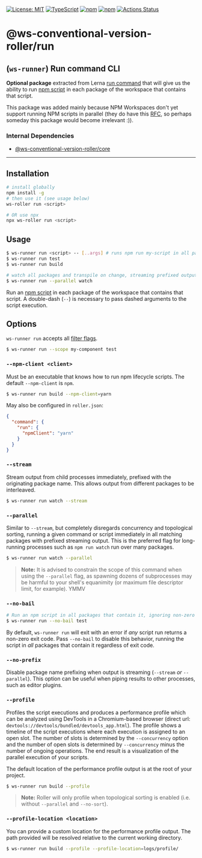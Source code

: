 [![License: MIT](https://img.shields.io/badge/License-MIT-yellow.svg)](https://opensource.org/licenses/MIT)
[![TypeScript](https://img.shields.io/badge/%3C%2F%3E-TypeScript-%230074c1.svg)](http://www.typescriptlang.org/)
[![npm](https://img.shields.io/npm/v/@ws-conventional-version-roller/run.svg?color=forest)](https://www.npmjs.com/package/@ws-conventional-version-roller/run)
[![npm](https://img.shields.io/npm/dy/@ws-conventional-version-roller/run?color=forest)](https://www.npmjs.com/package/@ws-conventional-version-roller/run)
[![Actions Status](https://github.com/ghiscoding/ws-conventional-version-roller/workflows/CI%20Build/badge.svg)](https://github.com/ghiscoding/ws-conventional-version-roller/actions)

# @ws-conventional-version-roller/run
## (`ws-runner`) Run command CLI

**Optional package** extracted from Lerna [run command](https://github.com/lerna/lerna/tree/main/commands/run) that will give us the ability to run [npm script](https://docs.npmjs.com/misc/scripts) in each package of the workspace that contains that script. 

This package was added mainly because NPM Workspaces don't yet support running NPM scripts in parallel (they do have this [RFC](https://github.com/npm/rfcs/issues/190), so perhaps someday this package would become irrelevant :)).

### Internal Dependencies
- [@ws-conventional-version-roller/core](https://github.com/ghiscoding/ws-conventional-version-roller/tree/main/packages/core)

---

## Installation 
```sh
# install globally
npm install -g
# then use it (see usage below)
ws-roller run <script>

# OR use npx
npx ws-roller run <script>
```

## Usage

```sh
$ ws-runner run <script> -- [..args] # runs npm run my-script in all packages that have it
$ ws-runner run test
$ ws-runner run build

# watch all packages and transpile on change, streaming prefixed output
$ ws-runner run --parallel watch
```

Run an [npm script](https://docs.npmjs.com/misc/scripts) in each package of the workspace that contains that script. A double-dash (`--`) is necessary to pass dashed arguments to the script execution.

## Options

`ws-runner run` accepts all [filter flags](https://www.npmjs.com/package/@lerna/filter-options).

```sh
$ ws-runner run --scope my-component test
```

### `--npm-client <client>`

Must be an executable that knows how to run npm lifecycle scripts.
The default `--npm-client` is `npm`.

```sh
$ ws-runner run build --npm-client=yarn
```

May also be configured in `roller.json`:

```json
{
  "command": {
    "run": {
      "npmClient": "yarn"
    }
  }
}
```

### `--stream`

Stream output from child processes immediately, prefixed with the originating
package name. This allows output from different packages to be interleaved.

```sh
$ ws-runner run watch --stream
```

### `--parallel`

Similar to `--stream`, but completely disregards concurrency and topological sorting, running a given command or script immediately in all matching packages with prefixed streaming output. This is the preferred flag for long-running processes such as `npm run watch` run over many packages.

```sh
$ ws-runner run watch --parallel
```

> **Note:** It is advised to constrain the scope of this command when using
> the `--parallel` flag, as spawning dozens of subprocesses may be
> harmful to your shell's equanimity (or maximum file descriptor limit,
> for example). YMMV

### `--no-bail`

```sh
# Run an npm script in all packages that contain it, ignoring non-zero (error) exit codes
$ ws-runner run --no-bail test
```

By default, `ws-runner run` will exit with an error if _any_ script run returns a non-zero exit code.
Pass `--no-bail` to disable this behavior, running the script in _all_ packages that contain it regardless of exit code.

### `--no-prefix`

Disable package name prefixing when output is streaming (`--stream` _or_ `--parallel`).
This option can be useful when piping results to other processes, such as editor plugins.

### `--profile`

Profiles the script executions and produces a performance profile which can be analyzed using DevTools in a
Chromium-based browser (direct url: `devtools://devtools/bundled/devtools_app.html`). The profile shows a timeline of
the script executions where each execution is assigned to an open slot. The number of slots is determined by the
`--concurrency` option and the number of open slots is determined by `--concurrency` minus the number of ongoing
operations. The end result is a visualization of the parallel execution of your scripts.

The default location of the performance profile output is at the root of your project.

```sh
$ ws-runner run build --profile
```

> **Note:** Roller will only profile when topological sorting is enabled (i.e. without `--parallel` and `--no-sort`).

### `--profile-location <location>`

You can provide a custom location for the performance profile output. The path provided will be resolved relative to the current working directory.

```sh
$ ws-runner run build --profile --profile-location=logs/profile/
```
